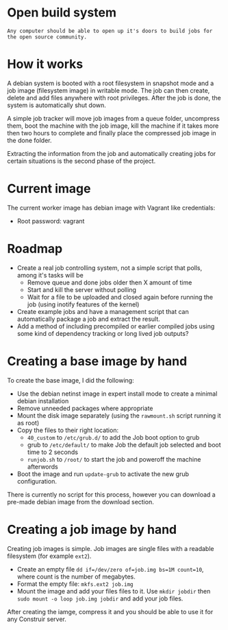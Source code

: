 Open build system
=================

    Any computer should be able to open up it's doors to build jobs for the open source community.


How it works
============
A debian system is booted with a root filesystem in snapshot mode and a job image (filesystem image) in writable mode. The job can then create, delete and add files anywhere with root privileges. After the job is done, the system is automatically shut down.

A simple job tracker will move job images from a queue folder, uncompress them, boot the machine with the job image, kill the machine if it takes more then two hours to complete and finally place the compressed job image in the done folder.

Extracting the information from the job and automatically creating jobs for certain situations is the second phase of the project.

Current image
=============
The current worker image has debian image with Vagrant like credentials:
- Root password: vagrant

Roadmap
=======
- Create a real job controlling system, not a simple script that polls, among it's tasks will be
    - Remove queue and done jobs older then X amount of time
    - Start and kill the server without polling
    - Wait for a file to be uploaded and closed again before running the job (using inotify features of the kernel)
- Create example jobs and have a management script that can automatically package a job and extract the result.
- Add a method of including precompiled or earlier compiled jobs using some kind of dependency tracking or long lived job outputs?

Creating a base image by hand
=============================
To create the base image, I did the following:

 - Use the debian netinst image in expert install mode to create a minimal debian installation
 - Remove unneeded packages where appropriate
 - Mount the disk image separately (using the `rawmount.sh` script running it as root)
 - Copy the files to their right location:
    - `40_custom` to `/etc/grub.d/` to add the Job boot option to grub
    - grub to `/etc/default/` to make Job the default job selected and boot time to 2 seconds
    - `runjob.sh` to `/root/` to start the job and poweroff the machine afterwords
 - Boot the image and run `update-grub` to activate the new grub configuration.
 
There is currently no script for this process, however you can download a pre-made debian image from the download section.

Creating a job image by hand
============================
Creating job images is simple. Job images are single files with a readable filesystem (for example `ext2`).

 - Create an empty file `dd if=/dev/zero of=job.img bs=1M count=10`, where count is the number of megabytes.
 - Format the empty file: `mkfs.ext2 job.img`
 - Mount the image and add your files files to it. Use `mkdir jobdir` then `sudo mount -o loop job.img jobdir` and add your job files.

After creating the iamge, compress it and you should be able to use it for any Construir server.




